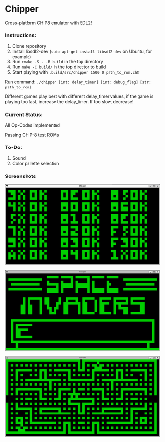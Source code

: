# Chipper

Cross-platform CHIP8 emulator with SDL2!

### Instructions:

1. Clone repository
2. Install libsdl2-dev (`sudo apt-get install libsdl2-dev` on Ubuntu, for example)
3. Run `cmake -S . -B build` in the top directory
4. Run `make -C build/` in the top director to build
5. Start playing with `.build/src/chipper 1500 0 path_to_rom.ch8`

Run command: `./chipper [int: delay_timer] [int: debug_flag] [str: path_to_rom]`

Different games play best with different delay_timer values, if the game is playing too fast, increase the delay_timer. If too slow, decrease!

### Current Status:

All Op-Codes implemented

Passing CHIP-8 test ROMs

### To-Do:

1. Sound
2. Color pallette selection

### Screenshots

![Test Opcodes](./imgs/test_opcodes.png "Test Opcodes")

![Space Invaders](./imgs/space_invaders.png "Space Invaders")

![Blinky](./imgs/blinky.png "Blinky")
